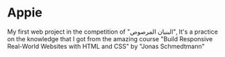 # Appie
My first web project in the competition of "البنيان المرصوص", It's a practice on the knowledge that I got from the amazing course "Build Responsive Real-World Websites with HTML and CSS" by "Jonas Schmedtmann"
